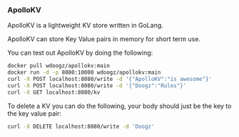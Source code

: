 ### ApolloKV

ApolloKV is a lightweight KV store written in GoLang.

ApolloKV can store Key Value pairs in memory for short term use.


You can test out ApolloKV by doing the following:

```bash
docker pull wdoogz/apollokv:main
docker run -d -p 8080:10000 wdoogz/apollokv:main
curl -X POST localhost:8080/write -d '{"ApolloKV":"is awesome"}'
curl -X POST localhost:8080/write -d '{"Doogz":"Rules"}'
curl -X GET localhost:8080/kv
```

To delete a KV you can do the following, your body should just be the key to the key value pair:
```bash
curl -X DELETE localhost:8080/write -d 'Doogz'
```
